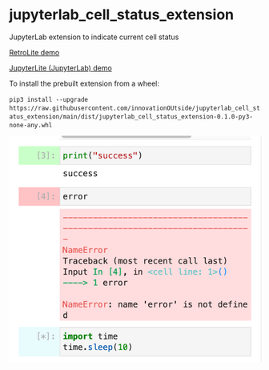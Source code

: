 # jupyterlab_cell_status_extension
JupyterLab extension to indicate current cell status

[RetroLite demo](https://innovationoutside.github.io/jupyterlab_cell_status_extension/retro/notebooks/?path=jupyterlab_cell_status_demo.ipynb)

[JupyterLite (JupyterLab) demo](https://innovationoutside.github.io/jupyterlab_cell_status_extension/lab?path=jupyterlab_cell_status_demo.ipynb)

To install the prebuilt extension from a wheel:

`pip3 install --upgrade https://raw.githubusercontent.com/innovationOUtside/jupyterlab_cell_status_extension/main/dist/jupyterlab_cell_status_extension-0.1.0-py3-none-any.whl`

![](./images/cell_status.png)
